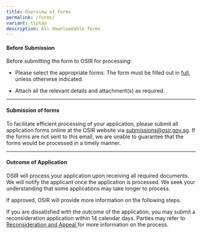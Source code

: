 ```yaml
---
title: Overview of Forms
permalink: /forms/
variant: tiptap
description: All downloadable forms
---
```

<h4><strong>Before Submission</strong></h4>
<p>Before submitting the form to OSIR for processing:</p>
<ul data-tight="true" class="tight">
<li>
<p>Please select the appropriate forms. The form must be filled out in <u>full</u>,
unless otherwise indicated.</p>
</li>
<li>
<p>Attach all the relevant details and attachment(s) as required.</p>
</li>
</ul>
<hr>
<h4><strong>Submission of forms</strong></h4>
<p>To facilitate efficient processing of your application, please submit
all application forms online at the OSIR website via <a href="mailto:submissions@osir.gov.sg" rel="noopener noreferrer nofollow" target="_blank">submissions@osir.gov.sg</a>.
If the forms are not sent to this email, we are unable to guarantee that
the forms would be processed in a timely manner.</p>
<hr>
<h4><strong>Outcome of Application</strong></h4>
<p>OSIR will process your application upon receiving all required documents.
We will notify the applicant once the application is processed. We seek
your understanding that some applications may take longer to process.&nbsp;</p>
<p>If approved, OSIR will provide more information on the following steps.</p>
<p>If you are dissatisfied with the outcome of the application, you may submit
a reconsideration application within 14 calendar days. Parties may refer
to <a href="/about-sira/reconsideration-and-appeal" rel="noopener noreferrer nofollow" target="_blank">Reconsideration and Appeal </a>for
more information on the process.</p>